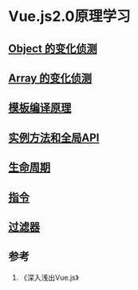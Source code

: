 # Vue.js2.0原理学习
## [Object 的变化侦测](https://github.com/mfaying/simple-vue/tree/master/src/01)
## [Array 的变化侦测](https://github.com/mfaying/simple-vue/tree/master/src/02)
## [模板编译原理](https://github.com/mfaying/simple-vue/tree/master/src/03)
## [实例方法和全局API](https://github.com/mfaying/simple-vue/tree/master/src/04)
## [生命周期](https://github.com/mfaying/simple-vue/tree/master/src/05)
## [指令](https://github.com/mfaying/simple-vue/tree/master/src/06)
## [过滤器](https://github.com/mfaying/simple-vue/tree/master/src/07)

## 参考
1. 《深入浅出Vue.js》
